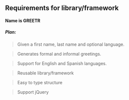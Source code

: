 ## Requirements for library/framework

#### Name is GREETR

##### Plan: 
> Given a first name, last name and optional language.

> Generates formal and informal greetings.

> Support for English and Spanish languages.

> Reusable library/framework

> Easy to type structure

> Support jQuery
